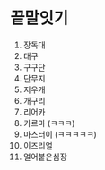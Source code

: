 # 끝말잇기

1. 장독대
2. 대구
3. 구구단
4. 단무지
5. 지우개
6. 개구리
6. 리어카
8. 카르마 (ㅋㅋㅋ)
9. 마스터이 (ㅋㅋㅋㅋㅋ)
10. 이즈리얼 
10. 얼어붙은심장